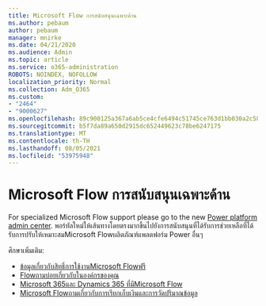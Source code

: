 ```yaml
---
title: Microsoft Flow การสนับสนุนเฉพาะด้าน
ms.author: pebaum
author: pebaum
manager: mnirke
ms.date: 04/21/2020
ms.audience: Admin
ms.topic: article
ms.service: o365-administration
ROBOTS: NOINDEX, NOFOLLOW
localization_priority: Normal
ms.collection: Adm_O365
ms.custom:
- "2464"
- "9000627"
ms.openlocfilehash: 89c900125a367a6ab5ce4cfe6494c51745ce763d1bb030a2c589a906525f21de
ms.sourcegitcommit: b5f7da89a650d2915dc652449623c78be6247175
ms.translationtype: MT
ms.contentlocale: th-TH
ms.lasthandoff: 08/05/2021
ms.locfileid: "53975948"
---
```

# <a name="microsoft-flow-specialized-support"></a>Microsoft Flow การสนับสนุนเฉพาะด้าน

For specialized Microsoft Flow support please go to the new [Power platform admin center](https://aka.ms/flowadminsupport). พอร์ทัลใหม่ให้เส้นทางโดยตรงมากขึ้นไปยังการสนับสนุนที่ได้รับการช่วยเหลือที่ได้รับการปรับให้เหมาะสมMicrosoft Flowผลิตภัณฑ์แพลตฟอร์ม Power อื่นๆ

ศึกษาเพิ่มเติม:
- [ข้อมูลเกี่ยวกับสิทธิ์การใช้งานMicrosoft Flowฟรี](https://go.microsoft.com/fwlink/?linkid=2095610)
- [Flowถามบ่อยเกี่ยวกับในองค์กรของคุณ](https://go.microsoft.com/fwlink/?linkid=2072608)
- [Microsoft 365และ Dynamics 365 ที่มีMicrosoft Flow](https://go.microsoft.com/fwlink/?linkid=2072406)
- [Microsoft Flowถามเกี่ยวกับการเรียกเก็บเงินและการวัดปริมาณข้อมูล](https://go.microsoft.com/fwlink/?linkid=2072612)